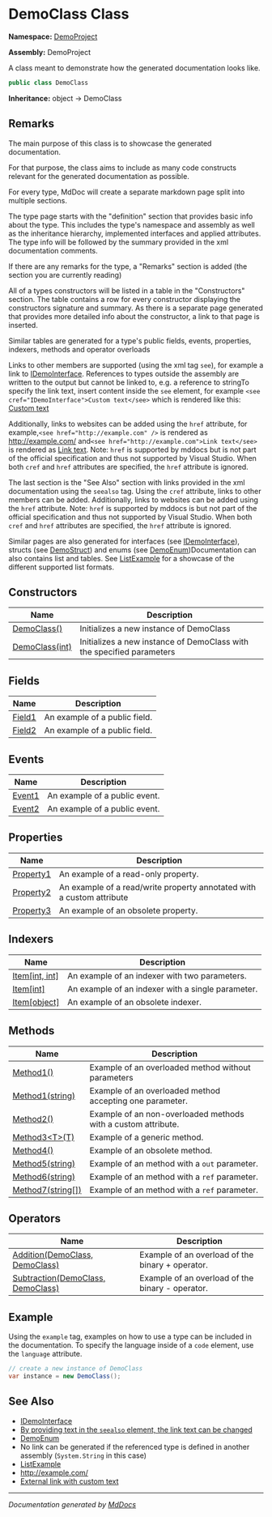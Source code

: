 ﻿# DemoClass Class

**Namespace:** [DemoProject](../index.md)

**Assembly:** DemoProject

A class meant to demonstrate how the generated documentation looks like.

```csharp
public class DemoClass
```

**Inheritance:** object → DemoClass

## Remarks

The main purpose of this class is to showcase the generated documentation.

For that purpose, the class aims to include as many code constructs relevant for the generated documentation as possible.

For every type, MdDoc will create a separate markdown page split into multiple sections.

The type page starts with the "definition" section that provides basic info about the type. This includes the type's namespace and assembly as well as the inheritance hierarchy, implemented interfaces and applied attributes. The type info will be followed by the summary provided in the xml documentation comments.

If there are any remarks for the type, a "Remarks" section is added (the section you are currently reading)

All of a types constructors will be listed in a table in the "Constructors" section. The table contains a row for every constructor displaying the constructors signature and summary. As there is a separate page generated that provides more detailed info about the constructor, a link to that page is inserted.

Similar tables are generated for a type's public fields, events, properties, indexers, methods and operator overloads

Links to other members are supported (using the xml tag `see`), for example a link to [IDemoInterface](../IDemoInterface/index.md). References to types outside the assembly are written to the output but cannot be linked to, e.g. a reference to stringTo specify the link text, insert content inside the `see` element, for example `<see cref="IDemoInterface">Custom text</see>` which is rendered like this: [Custom text](../IDemoInterface/index.md)

Additionally, links to websites can be added using the `href` attribute, for example,`<see href="http://example.com" />` is rendered as [http:\/\/example.com\/](http://example.com/) and`<see href="http://example.com">Link text</see>` is rendered as [Link text](http://example.com/). Note: `href` is supported by mddocs but is not part of the official specification and thus not supported by Visual Studio. When both `cref` and `href` attributes are specified, the `href` attribute is ignored.

The last section is the "See Also" section with links provided in the xml documentation using the `seealso` tag. Using the `cref` attribute, links to other members can be added. Additionally, links to websites can be added using the `href` attribute. Note: `href` is supported by mddocs is but not part of the official specification and thus not supported by Visual Studio. When both `cref` and `href` attributes are specified, the `href` attribute is ignored.

Similar pages are also generated for interfaces (see [IDemoInterface](../IDemoInterface/index.md)), structs (see [DemoStruct](../DemoStruct/index.md)) and enums (see  [DemoEnum](../DemoEnum/index.md))Documentation can also contains list and tables. See [ListExample](../ListExample/index.md) for a showcase of the different supported list formats.

## Constructors

| Name                                                 | Description                                                           |
| ---------------------------------------------------- | --------------------------------------------------------------------- |
| [DemoClass()](constructors/index.md#democlass)       | Initializes a new instance of DemoClass                               |
| [DemoClass(int)](constructors/index.md#democlassint) | Initializes a new instance of DemoClass with the specified parameters |

## Fields

| Name                       | Description                   |
| -------------------------- | ----------------------------- |
| [Field1](fields/Field1.md) | An example of a public field. |
| [Field2](fields/Field2.md) | An example of a public field. |

## Events

| Name                       | Description                   |
| -------------------------- | ----------------------------- |
| [Event1](events/Event1.md) | An example of a public event. |
| [Event2](events/Event2.md) | An example of a public event. |

## Properties

| Name                                 | Description                                                            |
| ------------------------------------ | ---------------------------------------------------------------------- |
| [Property1](properties/Property1.md) | An example of a read\-only property.                                   |
| [Property2](properties/Property2.md) | An example of a read\/write property annotated with a custom attribute |
| [Property3](properties/Property3.md) | An example of an obsolete property.                                    |

## Indexers

| Name                                             | Description                                       |
| ------------------------------------------------ | ------------------------------------------------- |
| [Item\[int, int\]](indexers/Item.md#itemint-int) | An example of an indexer with two parameters.     |
| [Item\[int\]](indexers/Item.md#itemint)          | An example of an indexer with a single parameter. |
| [Item\[object\]](indexers/Item.md#itemobject)    | An example of an obsolete indexer.                |

## Methods

| Name                                                | Description                                                    |
| --------------------------------------------------- | -------------------------------------------------------------- |
| [Method1()](methods/Method1.md#method1)             | Example of an overloaded method without parameters             |
| [Method1(string)](methods/Method1.md#method1string) | Example of an overloaded method accepting one parameter.       |
| [Method2()](methods/Method2.md)                     | Example of an non\-overloaded methods with a custom attribute. |
| [Method3\<T\>(T)](methods/Method3.md)               | Example of a generic method.                                   |
| [Method4()](methods/Method4.md)                     | Example of an obsolete method.                                 |
| [Method5(string)](methods/Method5.md)               | Example of an method with a `out` parameter.                   |
| [Method6(string)](methods/Method6.md)               | Example of an method with a `ref` parameter.                   |
| [Method7(string\[\])](methods/Method7.md)           | Example of an method with a `ref` parameter.                   |

## Operators

| Name                                                          | Description                                       |
| ------------------------------------------------------------- | ------------------------------------------------- |
| [Addition(DemoClass, DemoClass)](operators/Addition.md)       | Example of an overload of the binary + operator.  |
| [Subtraction(DemoClass, DemoClass)](operators/Subtraction.md) | Example of an overload of the binary \- operator. |

## Example

Using the `example` tag, examples on how to use a type can be included in the documentation. To specify the language inside of a `code` element, use the `language` attribute.

```csharp
// create a new instance of DemoClass
var instance = new DemoClass();
```

## See Also

- [IDemoInterface](../IDemoInterface/index.md)
- [By providing text in the `seealso` element, the link text can be changed](../DemoStruct/index.md)
- [DemoEnum](../DemoEnum/index.md)
- No link can be generated if the referenced type is defined in another assembly (`System.String` in this case)
- [ListExample](../ListExample/index.md)
- [http:\/\/example.com\/](http://example.com/)
- [External link with custom text](http://example.com/)

___

*Documentation generated by [MdDocs](https://github.com/ap0llo/mddocs)*
